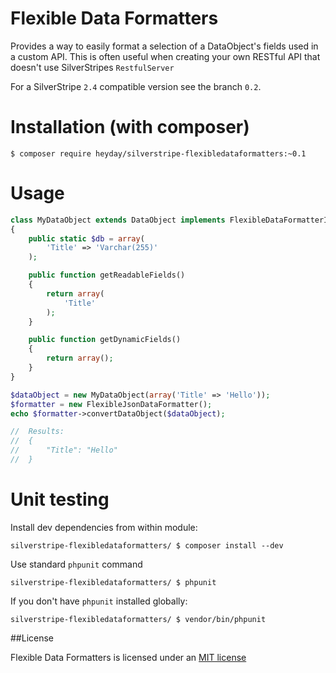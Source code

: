 # Flexible Data Formatters

Provides a way to easily format a selection of a DataObject's fields used in a custom API. This is often useful when creating your own RESTful API that doesn't use SilverStripes `RestfulServer`

For a SilverStripe `2.4` compatible version see the branch `0.2`.

# Installation (with composer)

	$ composer require heyday/silverstripe-flexibledataformatters:~0.1

# Usage

```php
class MyDataObject extends DataObject implements FlexibleDataFormatterInterface
{
	public static $db = array(
    	'Title' => 'Varchar(255)'
	);

    public function getReadableFields()
    {
        return array(
            'Title'
        );
    }

    public function getDynamicFields()
    {
        return array();
    }
}

$dataObject = new MyDataObject(array('Title' => 'Hello'));
$formatter = new FlexibleJsonDataFormatter();
echo $formatter->convertDataObject($dataObject);

//	Results:
//	{
//		"Title": "Hello"
//	}
```

# Unit testing

Install dev dependencies from within module:

	silverstripe-flexibledataformatters/ $ composer install --dev

Use standard `phpunit` command

	silverstripe-flexibledataformatters/ $ phpunit

If you don't have `phpunit` installed globally:

	silverstripe-flexibledataformatters/ $ vendor/bin/phpunit
	
##License

Flexible Data Formatters is licensed under an [MIT license](http://heyday.mit-license.org/)
